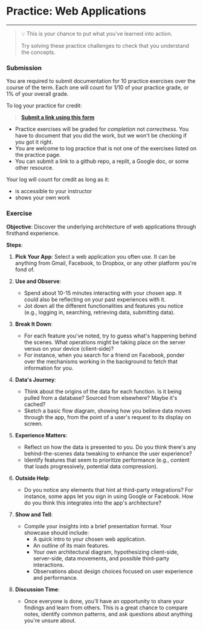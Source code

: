 # Practice: Web Applications

---

> 💡 This is your chance to put what you’ve learned into action.
>
> Try solving these practice challenges to check that you understand the concepts.

### Submission

You are required to submit documentation for 10 practice exercises over the
course of the term. Each one will count for 1/10 of your practice grade, or 1%
of your overall grade.

To log your practice for credit:

> **[Submit a link using this form](https://forms.gle/z8GVWpkbPAtsu4b98)**

* Practice exercises will be graded for _completion_ not _correctness_. You have
to document that you did the work, but we won't be checking if you got it right.
* You are welcome to log practice that is not one of the exercises listed on the 
practice page.
* You can submit a link to a github repo, a replit, a Google doc, or some other 
resource.

Your log will count for credit as long as it:
- is accessible to your instructor
- shows your own work

### Exercise

**Objective**: Discover the underlying architecture of web applications through firsthand experience.

**Steps**:

1. **Pick Your App**: Select a web application you often use. It can be anything from Gmail, Facebook, to Dropbox, or any other platform you're fond of.

2. **Use and Observe**: 
   - Spend about 10-15 minutes interacting with your chosen app. It could also be reflecting on your past experiences with it.
   - Jot down all the different functionalities and features you notice (e.g., logging in, searching, retrieving data, submitting data).

3. **Break It Down**: 
   - For each feature you've noted, try to guess what's happening behind the scenes. What operations might be taking place on the server versus on your device (client-side)?
   - For instance, when you search for a friend on Facebook, ponder over the mechanisms working in the background to fetch that information for you.

4. **Data's Journey**:
   - Think about the origins of the data for each function. Is it being pulled from a database? Sourced from elsewhere? Maybe it's cached?
   - Sketch a basic flow diagram, showing how you believe data moves through the app, from the point of a user's request to its display on screen.

5. **Experience Matters**: 
   - Reflect on how the data is presented to you. Do you think there's any behind-the-scenes data tweaking to enhance the user experience?
   - Identify features that seem to prioritize performance (e.g., content that loads progressively, potential data compression).

6. **Outside Help**:
   - Do you notice any elements that hint at third-party integrations? For instance, some apps let you sign in using Google or Facebook. How do you think this integrates into the app's architecture?

7. **Show and Tell**:
   - Compile your insights into a brief presentation format. Your showcase should include:
     - A quick intro to your chosen web application.
     - An outline of its main features.
     - Your own architectural diagram, hypothesizing client-side, server-side, data movements, and possible third-party interactions.
     - Observations about design choices focused on user experience and performance.

8. **Discussion Time**:
   - Once everyone is done, you'll have an opportunity to share your findings and learn from others. This is a great chance to compare notes, identify common patterns, and ask questions about anything you're unsure about.